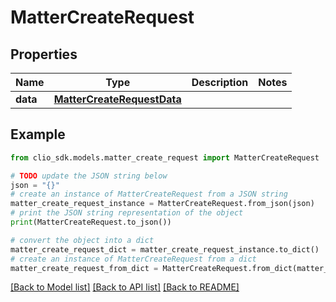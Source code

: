 # MatterCreateRequest


## Properties

Name | Type | Description | Notes
------------ | ------------- | ------------- | -------------
**data** | [**MatterCreateRequestData**](MatterCreateRequestData.md) |  | 

## Example

```python
from clio_sdk.models.matter_create_request import MatterCreateRequest

# TODO update the JSON string below
json = "{}"
# create an instance of MatterCreateRequest from a JSON string
matter_create_request_instance = MatterCreateRequest.from_json(json)
# print the JSON string representation of the object
print(MatterCreateRequest.to_json())

# convert the object into a dict
matter_create_request_dict = matter_create_request_instance.to_dict()
# create an instance of MatterCreateRequest from a dict
matter_create_request_from_dict = MatterCreateRequest.from_dict(matter_create_request_dict)
```
[[Back to Model list]](../README.md#documentation-for-models) [[Back to API list]](../README.md#documentation-for-api-endpoints) [[Back to README]](../README.md)


